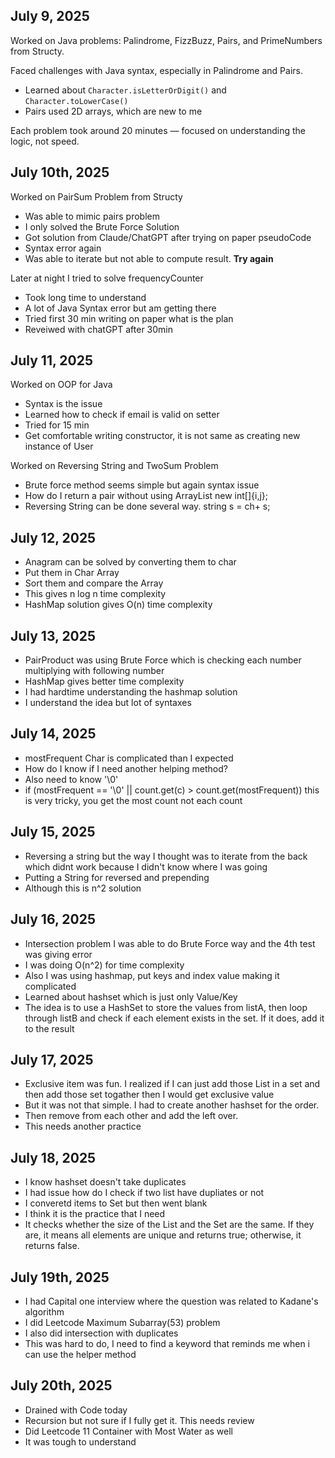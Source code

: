 ## July 9, 2025

Worked on Java problems: Palindrome, FizzBuzz, Pairs, and PrimeNumbers from Structy.

Faced challenges with Java syntax, especially in Palindrome and Pairs.  
- Learned about `Character.isLetterOrDigit()` and `Character.toLowerCase()`  
- Pairs used 2D arrays, which are new to me

Each problem took around 20 minutes — focused on understanding the logic, not speed.


## July 10th, 2025

Worked on PairSum Problem from Structy

- Was able to mimic pairs problem
- I only solved the Brute Force Solution
- Got solution from Claude/ChatGPT after trying on paper pseudoCode
- Syntax error again
- Was able to iterate but not able to compute result. **Try again**

Later at night I tried to solve frequencyCounter
- Took long time to understand
- A lot of Java Syntax error but am getting there
- Tried first 30 min writing on paper what is the plan
- Reveiwed with chatGPT after 30min


## July 11, 2025

Worked on OOP for Java

- Syntax is the issue
- Learned how to check if email is valid on setter
- Tried for 15 min
- Get comfortable writing constructor, it is not same as creating new instance of User

Worked on Reversing String and TwoSum Problem
- Brute force method seems simple but again syntax issue
- How do I return a pair without using ArrayList new int[]{i,j};
- Reversing String can be done several way. string s = ch+ s;

## July 12, 2025
- Anagram can be solved by converting them to char
- Put them in Char Array
- Sort them and compare the Array
- This gives n log n time complexity
- HashMap solution gives O(n) time complexity 

## July 13, 2025
- PairProduct was using Brute Force which is checking each number multiplying with following number
- HashMap gives better time complexity
- I had hardtime understanding the hashmap solution
- I understand the idea but lot of syntaxes

## July 14, 2025
- mostFrequent Char is complicated than I expected
- How do I know if I need another helping method?
- Also need to know '\0'
-  if (mostFrequent == '\0' || count.get(c) > count.get(mostFrequent)) this is very tricky, you get the most count not each count

## July 15, 2025
- Reversing a string but the way I thought was to iterate from the back which didnt work because I didn't know where I was going 
- Putting a String for reversed and prepending
- Although this is n^2 solution

## July 16, 2025
- Intersection problem I was able to do Brute Force way and the 4th test was giving error
- I was doing O(n^2) for time complexity
- Also I was using hashmap, put keys and index value making it complicated
- Learned about hashset which is just only Value/Key
- The idea is to use a HashSet to store the values from listA, then loop through listB and check if each element exists in the set. If it does, add it to the result

## July 17, 2025
- Exclusive item was fun. I realized if I can just add those List in a set and then add those set togather then I would get exclusive value
- But it was not that simple. I had to create another hashset for the order.
- Then remove from each other and add the left over.
- This needs another practice


## July 18, 2025
- I know hashset doesn't take duplicates
- I had issue how do I check if two list have dupliates or not
- I converetd items to Set but then went blank
- I think it is the practice that I need
- It checks whether the size of the List and the Set are the same. If they are, it means all elements are unique and returns true; otherwise, it returns false.

## July 19th, 2025
- I had Capital one interview where the question was related to Kadane's algorithm
- I did Leetcode Maximum Subarray(53) problem
- I also did intersection with duplicates
- This was hard to do, I need to find a keyword that reminds me when i can use the helper method

## July 20th, 2025
- Drained with Code today
- Recursion but not sure if I fully get it. This needs review
- Did Leetcode 11 Container with Most Water as well
- It was tough to understand